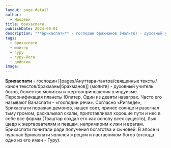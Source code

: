 ```yaml
---
layout: page-detail
author:
  - Яшодеви
title: брихаспати
publishDate: 2024-09-01
description: "**Брихаспати** - господин брахманов (молитв) - духовный учитель богов, божество молитвы и жертвоприношения в индуизме. Персонификация планеты Юпитер. Один из девяти наваграх. Часто его называют Вачаспати - «господин речи»."
tags:
  - брихаспати
  - юпитер
  - гуру
  - гуру-йога
  - джйотиш
image:
---
```

**Брихаспати** - господин [[pages/Ануттара-тантра/священные тексты/канон текстов/брахманы|брахманов]] (молитв) - духовный учитель богов, божество молитвы и жертвоприношения в индуизме. Персонификация планеты Юпитер. Один из девяти наваграх. Часто его называют Вачаспати - «господин речи». Согласно «Ригведе», Брихаспати поражал демонов, нашел свет, принес солнце и разогнал тьму громом, раскалывал скалы, приготавливал хорошие пути и нес в себе все формы (Тваштар создал его как основу всех существ), был щедр к жертвователям и певцам, непримирим к лжи и врагам. Брихаспати почитали ради получения богатства и сыновей. В эпосе и пуранах Брихаспати являлся жрецом и наставником богов (отсюда одно из его имен - Гуру).


